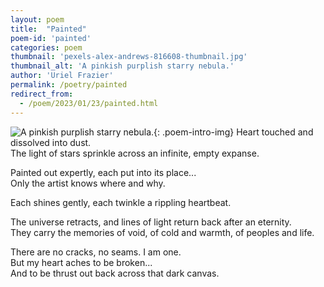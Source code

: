 ```yaml
---
layout: poem
title:  "Painted"
poem-id: 'painted'
categories: poem
thumbnail: 'pexels-alex-andrews-816608-thumbnail.jpg'
thumbnail_alt: 'A pinkish purplish starry nebula.'
author: 'Uriel Frazier'
permalink: /poetry/painted
redirect_from:
  - /poem/2023/01/23/painted.html
---
```

![A pinkish purplish starry nebula.]({{site.url}}/{{site.images_path}}pexels-alex-andrews-816608-small.jpg){: .poem-intro-img}
Heart touched and dissolved into dust.  
The light of stars sprinkle across an infinite, empty expanse.  

Painted out expertly, each put into its place...  
Only the artist knows where and why.  

Each shines gently, each twinkle a rippling heartbeat.  

The universe retracts, and lines of light return back after an eternity.  
They carry the memories of void, of cold and warmth, of peoples and life.  

There are no cracks, no seams. I am one.  
But my heart aches to be broken...  
And to be thrust out back across that dark canvas.
